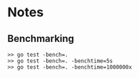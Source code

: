 # Notes
## Benchmarking
```
>> go test -bench=.
>> go test -bench=. -benchtime=5s
>> go test -bench=. -benchtime=1000000x
```
